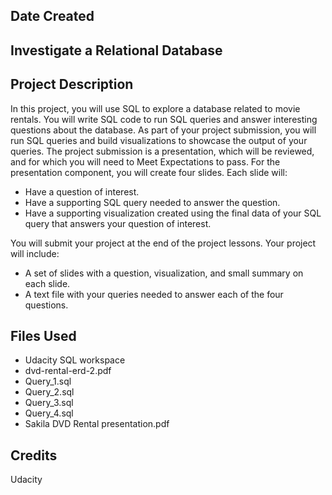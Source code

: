 ## Date Created


## Investigate a Relational Database


## Project Description
In this project, you will use SQL to explore a database related to movie rentals. You will write SQL code to run SQL queries and answer interesting questions about the database. As part of your project submission, you will run SQL queries and build visualizations to showcase the output of your queries.
The project submission is a presentation, which will be reviewed, and for which you will need to Meet Expectations to pass. For the presentation component, you will create four slides. Each slide will:

* Have a question of interest.
* Have a supporting SQL query needed to answer the question.
* Have a supporting visualization created using the final data of your SQL query that answers your question of interest.

You will submit your project at the end of the project lessons. Your project will include:

* A set of slides with a question, visualization, and small summary on each slide.
* A text file with your queries needed to answer each of the four questions.


## Files Used

* Udacity SQL workspace
* dvd-rental-erd-2.pdf
* Query_1.sql
* Query_2.sql
* Query_3.sql
* Query_4.sql
* Sakila DVD Rental presentation.pdf

## Credits
Udacity
